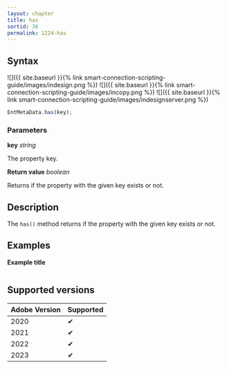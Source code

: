 ```yaml
---
layout: chapter
title: has
sortid: 36
permalink: 1224-has
---
```


## Syntax

![]({{ site.baseurl }}{% link smart-connection-scripting-guide/images/indesign.png %}) ![]({{ site.baseurl }}{% link smart-connection-scripting-guide/images/incopy.png %}) ![]({{ site.baseurl }}{% link smart-connection-scripting-guide/images/indesignserver.png %})

```javascript
EntMetaData.has(key);
```

### Parameters

**key** _string_

The property key.

**Return value** _boolean_

Returns if the property with the given key exists or not.

## Description

The `has()` method returns if the property with the given key exists or not.

## Examples

**Example title**

```javascript

```

## Supported versions

| Adobe Version | Supported |
| ------------- | --------- |
| 2020          | ✔         |
| 2021          | ✔         |
| 2022          | ✔         |
| 2023          | ✔         |
